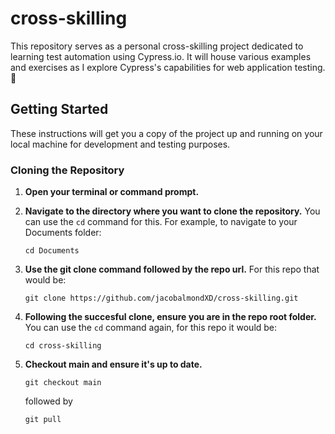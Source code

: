# cross-skilling

This repository serves as a personal cross-skilling project dedicated to learning test automation using Cypress.io. It will house various examples and exercises as I explore Cypress's capabilities for web application testing. 🧪

## Getting Started

These instructions will get you a copy of the project up and running on your local machine for development and testing purposes.


### Cloning the Repository

1. **Open your terminal or command prompt.**

2. **Navigate to the directory where you want to clone the repository.** You can use the `cd` command for this. For example, to navigate to your Documents folder:

   ```
   cd Documents
   ```

3. **Use the git clone command followed by the repo url.** For this repo that would be:

    ```
    git clone https://github.com/jacobalmondXD/cross-skilling.git
    ```

4. **Following the succesful clone, ensure you are in the repo root folder.** You can use the `cd` command again, for this repo it would be:

    ```
    cd cross-skilling
    ```

5. **Checkout main and ensure it's up to date.**

    ```
    git checkout main
    ```

    followed by

    ```
    git pull
    ```
